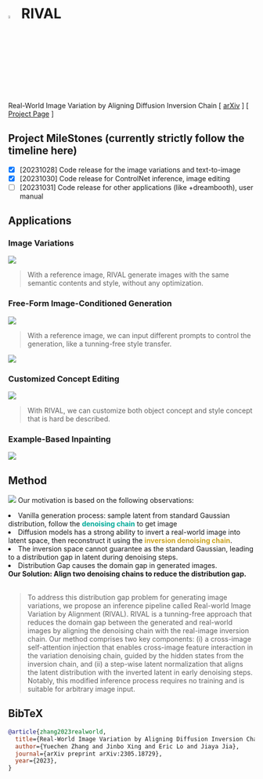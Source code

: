 # <img src="assets/favicon.png" width="4%"> RIVAL
Real-World Image Variation by Aligning Diffusion Inversion Chain
[ [arXiv](https://arxiv.org/abs/2305.18729) ] [ [Project Page](https://rival-diff.github.io/) ]

## Project MileStones (currently strictly follow the timeline here)
- [x] [20231028] Code release for the image variations and text-to-image
- [x] [20231030] Code release for ControlNet inference, image editing
- [ ] [20231031] Code release for other applications (like +dreambooth), user manual

## Applications
### Image Variations
![](assets/compare.png)
> With a reference image, RIVAL generate images with the same semantic contents and style, without any optimization.

### Free-Form Image-Conditioned Generation
![](assets/free-form.png)
> With a reference image, we can input different prompts to control the generation, like a tunning-free style transfer.

![](assets/free_generation.png)

### Customized Concept Editing
![](assets/dreambooth.png)
> With RIVAL, we can customize both object concept and style concept that is hard be described.

### Example-Based Inpainting
![](assets/inpaint.png)

## Method
![](assets/framework.png)
Our motivation is based on the following observations: <br />
<li> Vanilla generation process: sample latent from standard Gaussian distribution, follow the <b
    style="color: #00AA99">denoising chain</b> to get image
<br />
<li> Diffusion models has a strong ability to invert a real-world image into latent space, then
reconstruct it using the <b style="color: #cba320">inversion denoising chain</b>.
<br />
<li> The inversion space cannot guarantee as the standard Gaussian, leading to a distribution gap in
latent during denoising steps.
<br />
<li> Distribution Gap causes the domain gap in generated images.
<br />
<b> Our Solution: Align two denoising chains to reduce the distribution gap. </b>
<br />
<br />

>To address this distribution gap problem for generating image variations, we propose an inference pipeline
          called Real-world Image Variation by Alignment (RIVAL). RIVAL is a tunning-free approach that reduces the
          domain gap between the generated and real-world images by aligning the denoising chain with the real-image
          inversion chain. Our method comprises two key components: (i) a cross-image self-attention injection that
          enables cross-image feature interaction in the variation denoising chain, guided by the hidden states from the
          inversion chain, and (ii) a step-wise latent normalization that aligns the latent distribution with the
          inverted latent in early denoising steps. Notably, this modified inference process requires no training and is
          suitable for arbitrary image input.


## BibTeX
```bibtex
@article{zhang2023realworld,
  title={Real-World Image Variation by Aligning Diffusion Inversion Chain}, 
  author={Yuechen Zhang and Jinbo Xing and Eric Lo and Jiaya Jia},
  journal={arXiv preprint arXiv:2305.18729},
  year={2023},
}
```
